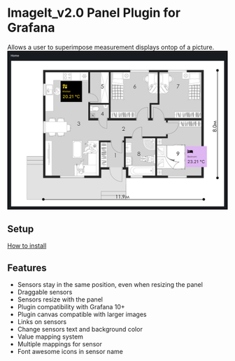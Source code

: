# Imagelt_v2.0 Panel Plugin for Grafana

Allows a user to superimpose measurement displays ontop of a picture.
![ImageIt](https://github.com/leagermaxl/lyubchenko-imageltv20-panel/blob/main/src/img/imageit_example.png)

## Setup

[How to install](https://grafana.com/docs/grafana/latest/plugins/installation/)

## Features

- Sensors stay in the same position, even when resizing the panel
- Draggable sensors
- Sensors resize with the panel
- Plugin compatibility with Grafana 10+
- Plugin canvas compatible with larger images
- Links on sensors
- Change sensors text and background color
- Value mapping system
- Multiple mappings for sensor
- Font awesome icons in sensor name

